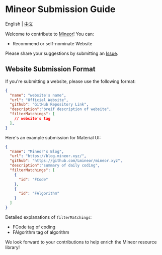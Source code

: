 # Mineor Submission Guide

English | [中文](./submission-guide-zh.md)

Welcome to contribute to [Mineor](https://mineor.xyz)! You can:
- Recommend or self-nominate Website

Please share your suggestions by submitting an [Issue](https://github.com/Lmineor/mineor-landingpage/issues).

## Website Submission Format
If you're submitting a website, please use the following format:

```json
{
  "name": "website's name",
  "url": "Official Website",
  "github": "GitHub Repository Link",
  "description":"breif description of website",
  "filterMatchings": [
    // website's tag
  ],
}
```

Here's an example submission for Material UI:

```json
{
  "name": "Mineor's Blog",
  "url": "https://blog.mineor.xyz/",
  "github": "https://github.com/Lmineor/mineor.xyz",
  "description":"summary of daily coding",
  "filterMatchings": [
    {
      "id": "FCode"
    },
    {
      "id": "FAlgorithm"
    }
  ]
}
```

Detailed explanations of `filterMatchings`:
- FCode tag of coding
- FAlgorithm tag of algorithm


We look forward to your contributions to help enrich the Mineor resource library!
